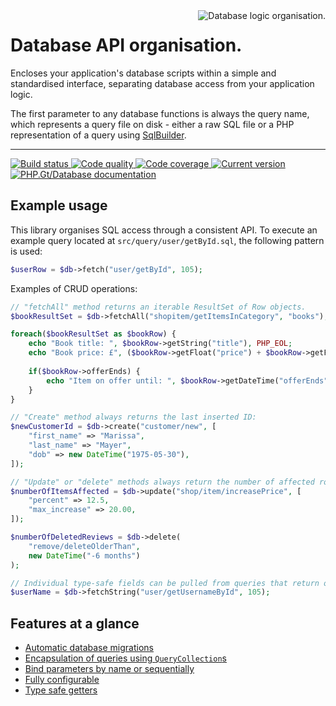<img src="logo.png" alt="Database logic organisation." align="right" />

# Database API organisation.

Encloses your application's database scripts within a simple and standardised interface, separating database access from your application logic.

The first parameter to any database functions is always the query name, which represents a query file on disk - either a raw SQL file or a PHP representation of a query using [SqlBuilder][sqlbuilder].

***

<a href="https://github.com/PhpGt/Database/actions" target="_blank">
	<img src="https://badge.status.php.gt/database-build.svg" alt="Build status" />
</a>
<a href="https://app.codacy.com/gh/PhpGt/Database" target="_blank">
	<img src="https://badge.status.php.gt/database-quality.svg" alt="Code quality" />
</a>
<a href="https://app.codecov.io/gh/PhpGt/Database" target="_blank">
	<img src="https://badge.status.php.gt/database-coverage.svg" alt="Code coverage" />
</a>
<a href="https://packagist.org/packages/PhpGt/Database" target="_blank">
	<img src="https://badge.status.php.gt/database-version.svg" alt="Current version" />
</a>
<a href="http://www.php.gt/database" target="_blank">
	<img src="https://badge.status.php.gt/database-docs.svg" alt="PHP.Gt/Database documentation" />
</a>

## Example usage

This library organises SQL access through a consistent API. To execute an example query located at `src/query/user/getById.sql`, the following pattern is used:

```php
$userRow = $db->fetch("user/getById", 105);
```

Examples of CRUD operations:

```php
// "fetchAll" method returns an iterable ResultSet of Row objects.
$bookResultSet = $db->fetchAll("shopitem/getItemsInCategory", "books");

foreach($bookResultSet as $bookRow) {
	echo "Book title: ", $bookRow->getString("title"), PHP_EOL;
	echo "Book price: £", ($bookRow->getFloat("price") + $bookRow->getFloat("vat")), PHP_EOL;
	
	if($bookRow->offerEnds) {
		echo "Item on offer until: ", $bookRow->getDateTime("offerEnds")->format("dS M Y");
	}
}

// "Create" method always returns the last inserted ID:
$newCustomerId = $db->create("customer/new", [
	"first_name" => "Marissa",
	"last_name" => "Mayer",
	"dob" => new DateTime("1975-05-30"),
]);

// "Update" or "delete" methods always return the number of affected rows:
$numberOfItemsAffected = $db->update("shop/item/increasePrice", [
	"percent" => 12.5,
	"max_increase" => 20.00,
]);

$numberOfDeletedReviews = $db->delete(
	"remove/deleteOlderThan",
	new DateTime("-6 months")
);

// Individual type-safe fields can be pulled from queries that return only one column:
$userName = $db->fetchString("user/getUsernameById", 105);
```

## Features at a glance

+ [Automatic database migrations][wiki-migrations]
+ [Encapsulation of queries using `QueryCollection`s][wiki-query-collections]
+ [Bind parameters by name or sequentially][wiki-parameters]
+ [Fully configurable][wiki-config]
+ [Type safe getters][wiki-type-safety]

[sqlbuilder]: https://www.php.gt/sqlbuilder
[wiki-query-collections]: https://www.php.gt/docs/database/query-collections
[wiki-parameters]: https://www.php.gt/docs/database/parameters
[wiki-migrations]: https://www.php.gt/docs/database/migrations
[wiki-config]: https://www.php.gt/docs/database/config
[wiki-type-safety]: https://www.php.gt/docs/database/type-safety
